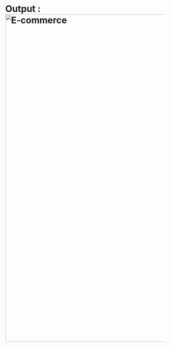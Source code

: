 # Output : <img width="1920" height="1030" alt="E-commerce" src="https://github.com/user-attachments/assets/ba7ee243-e78e-4a46-96b7-40e33bf361c1" />
